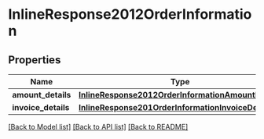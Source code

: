 # InlineResponse2012OrderInformation

## Properties
Name | Type | Description | Notes
------------ | ------------- | ------------- | -------------
**amount_details** | [**InlineResponse2012OrderInformationAmountDetails**](InlineResponse2012OrderInformationAmountDetails.md) |  | [optional] 
**invoice_details** | [**InlineResponse201OrderInformationInvoiceDetails**](InlineResponse201OrderInformationInvoiceDetails.md) |  | [optional] 

[[Back to Model list]](../README.md#documentation-for-models) [[Back to API list]](../README.md#documentation-for-api-endpoints) [[Back to README]](../README.md)


